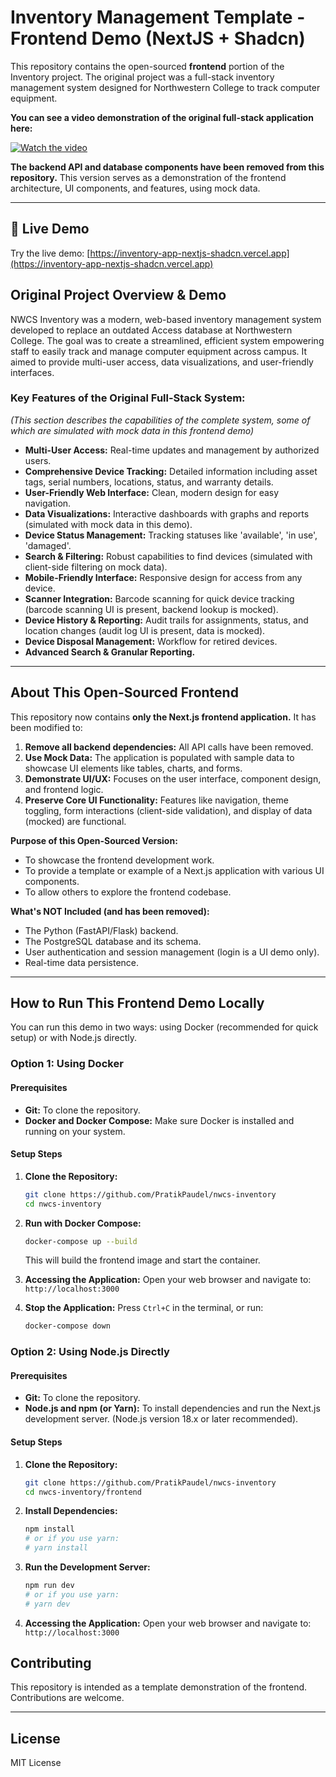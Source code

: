 # Inventory Management Template - Frontend Demo (NextJS + Shadcn)

This repository contains the open-sourced **frontend** portion of the  Inventory project. The original project was a full-stack inventory management system designed for Northwestern College to track computer equipment.

**You can see a video demonstration of the original full-stack application here:**

[![Watch the video](https://img.youtube.com/vi/jUCNPlm1cew/0.jpg)](https://youtu.be/jUCNPlm1cew)

**The backend API and database components have been removed from this repository.** This version serves as a demonstration of the frontend architecture, UI components, and features, using mock data.

---

## 🚀 Live Demo
Try the live demo: [https://inventory-app-nextjs-shadcn.vercel.app](https://inventory-app-nextjs-shadcn.vercel.app)

## Original Project Overview & Demo

NWCS Inventory was a modern, web-based inventory management system developed to replace an outdated Access database at Northwestern College. The goal was to create a streamlined, efficient system empowering staff to easily track and manage computer equipment across campus. It aimed to provide multi-user access, data visualizations, and user-friendly interfaces.

### Key Features of the Original Full-Stack System:
*(This section describes the capabilities of the complete system, some of which are simulated with mock data in this frontend demo)*

* **Multi-User Access:** Real-time updates and management by authorized users.
* **Comprehensive Device Tracking:** Detailed information including asset tags, serial numbers, locations, status, and warranty details.
* **User-Friendly Web Interface:** Clean, modern design for easy navigation.
* **Data Visualizations:** Interactive dashboards with graphs and reports (simulated with mock data in this demo).
* **Device Status Management:** Tracking statuses like 'available', 'in use', 'damaged'.
* **Search & Filtering:** Robust capabilities to find devices (simulated with client-side filtering on mock data).
* **Mobile-Friendly Interface:** Responsive design for access from any device.
* **Scanner Integration:** Barcode scanning for quick device tracking (barcode scanning UI is present, backend lookup is mocked).
* **Device History & Reporting:** Audit trails for assignments, status, and location changes (audit log UI is present, data is mocked).
* **Device Disposal Management:** Workflow for retired devices.
* **Advanced Search & Granular Reporting.**

---

## About This Open-Sourced Frontend

This repository now contains **only the Next.js frontend application.** It has been modified to:

1. **Remove all backend dependencies:** All API calls have been removed.
2. **Use Mock Data:** The application is populated with sample data to showcase UI elements like tables, charts, and forms.
3. **Demonstrate UI/UX:** Focuses on the user interface, component design, and frontend logic.
4. **Preserve Core UI Functionality:** Features like navigation, theme toggling, form interactions (client-side validation), and display of data (mocked) are functional.

**Purpose of this Open-Sourced Version:**
* To showcase the frontend development work.
* To provide a template or example of a Next.js application with various UI components.
* To allow others to explore the frontend codebase.

**What's NOT Included (and has been removed):**
* The Python (FastAPI/Flask) backend.
* The PostgreSQL database and its schema.
* User authentication and session management (login is a UI demo only).
* Real-time data persistence.

---
## How to Run This Frontend Demo Locally

You can run this demo in two ways: using Docker (recommended for quick setup) or with Node.js directly.

### Option 1: Using Docker

#### Prerequisites

-   **Git:** To clone the repository.
-   **Docker and Docker Compose:** Make sure Docker is installed and running on your system.

#### Setup Steps

1.  **Clone the Repository:**
    
    ```bash
    git clone https://github.com/PratikPaudel/nwcs-inventory
    cd nwcs-inventory
    
    ```
    
2.  **Run with Docker Compose:**
    
    ```bash
    docker-compose up --build
    
    ```
    
    This will build the frontend image and start the container.
    
3.  **Accessing the Application:** Open your web browser and navigate to: `http://localhost:3000`
    
4.  **Stop the Application:** Press `Ctrl+C` in the terminal, or run:
    
    ```bash
    docker-compose down
    
    ```
    

### Option 2: Using Node.js Directly

#### Prerequisites

-   **Git:** To clone the repository.
-   **Node.js and npm (or Yarn):** To install dependencies and run the Next.js development server. (Node.js version 18.x or later recommended).

#### Setup Steps

1.  **Clone the Repository:**
    
    ```bash
    git clone https://github.com/PratikPaudel/nwcs-inventory
    cd nwcs-inventory/frontend 
    
    ```
    
2.  **Install Dependencies:**
    
    ```bash
    npm install
    # or if you use yarn:
    # yarn install
    
    ```
    
3.  **Run the Development Server:**
    
    ```bash
    npm run dev
    # or if you use yarn:
    # yarn dev
    
    ```
    
4.  **Accessing the Application:** Open your web browser and navigate to: `http://localhost:3000`
    


## Contributing

This repository is intended as a template demonstration of the frontend. Contributions are welcome.

---

## License

MIT License
